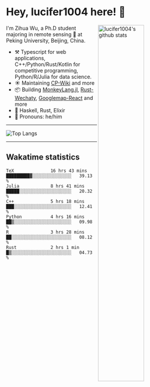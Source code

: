 # Hey, lucifer1004 here! :wave:

<img width="50%" align="right" alt="lucifer1004's github stats" src="https://github-readme-stats.vercel.app/api?username=lucifer1004&show_icons=true">

I'm Zihua Wu, a Ph.D student majoring in remote sensing :satellite: at Peking University, Beijing, China.

- :hammer_and_pick: Typescript for web applications, C++/Python/Rust/Kotlin for competitive programming, Python/R/Julia for data science.
- :sunny: Maintaining [CP-Wiki](https://cp-wiki.vercel.app) and more 
- :package: Building [MonkeyLang.jl](https://github.com/lucifer1004/MonkeyLang.jl), [Rust-Wechaty](https://github.com/wechaty/rust-wechaty), [Googlemap-React](https://github.com/googlemap-react/googlemap-react) and more
- :seedling: Haskell, Rust, Elixir
- :man: Pronouns: he/him

---

![Top Langs](https://github-readme-stats.vercel.app/api/top-langs/?username=lucifer1004&layout=compact)

---

## Wakatime statistics

<!--START_SECTION:waka-->

```text
TeX              16 hrs 43 mins  █████████▓░░░░░░░░░░░░░░░   39.13 %
Julia            8 hrs 41 mins   █████░░░░░░░░░░░░░░░░░░░░   20.32 %
C++              5 hrs 18 mins   ███░░░░░░░░░░░░░░░░░░░░░░   12.41 %
Python           4 hrs 16 mins   ██▒░░░░░░░░░░░░░░░░░░░░░░   09.98 %
R                3 hrs 28 mins   ██░░░░░░░░░░░░░░░░░░░░░░░   08.12 %
Rust             2 hrs 1 min     █▒░░░░░░░░░░░░░░░░░░░░░░░   04.73 %
```

<!--END_SECTION:waka-->
